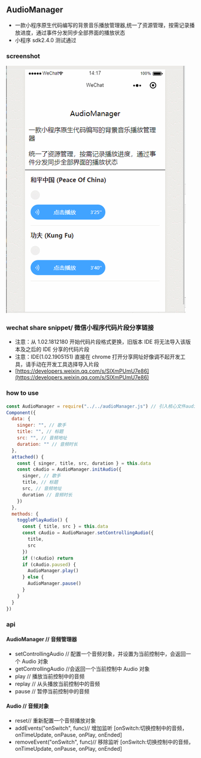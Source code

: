 ## AudioManager

- 一款小程序原生代码编写的背景音乐播放管理器,统一了资源管理，按需记录播放进度，通过事件分发同步全部界面的播放状态
- 小程序 sdk2.4.0 测试通过

### screenshot

![image](https://raw.githubusercontent.com/pasicopan/AudioManager/master/audiomanager.gif)

### wechat share snippet/ 微信小程序代码片段分享链接

- 注意：从 1.02.1812180 开始代码片段格式更换，旧版本 IDE 将无法导入该版本及之后的 IDE 分享的代码片段
- 注意：IDE(1.02.1905151) 直接在 chrome 打开分享网址好像调不起开发工具，请手动在开发工具选择导入片段
- [https://developers.weixin.qq.com/s/SIXmPUmU7e86](https://developers.weixin.qq.com/s/SIXmPUmU7e86)

### how to use

```javascript
const AudioManager = require("../../audioManager.js") // 引入核心文件audioManager.js
Component({
  data: {
    singer: "", // 歌手
    title: "", // 标题
    src: "", // 音频地址
    duration: "" // 音频时长
  },
  attached() {
    const { singer, title, src, duration } = this.data
    const cAudio = AudioManager.initAudio({
      singer, // 歌手
      title, // 标题
      src, // 音频地址
      duration // 音频时长
    })
  },
  methods: {
    togglePlayAudio() {
      const { title, src } = this.data
      const cAudio = AudioManager.setControllingAudio({
        title,
        src
      })
      if (!cAudio) return
      if (cAudio.paused) {
        AudioManager.play()
      } else {
        AudioManager.pause()
      }
    }
  }
})
```

### api

#### AudioManager // 音频管理器

- setControllingAudio // 配置一个音频对象，并设置为当前控制中，会返回一个 Audio 对象
- getControllingAudio //会返回一个当前控制中 Audio 对象
- play // 播放当前控制中的音频
- replay // 从头播放当前控制中的音频
- pause // 暂停当前控制中的音频

#### Audio // 音频对象

- reset// 重新配置一个音频播放对象
- addEvents("onSwitch", func)// 增加监听 [onSwitch:切换控制中的音频，onTimeUpdate, onPause, onPlay, onEnded]
- removeEvent("onSwitch", func)// 移除监听 [onSwitch:切换控制中的音频，onTimeUpdate, onPause, onPlay, onEnded]
